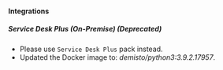 
#### Integrations
##### Service Desk Plus (On-Premise) (Deprecated)
- Please use ``Service Desk Plus`` pack instead.
- Updated the Docker image to: *demisto/python3:3.9.2.17957*.